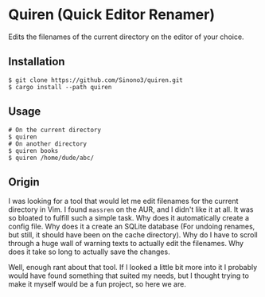 # Quiren (Quick Editor Renamer)

Edits the filenames of the current directory on the editor of your choice.

## Installation

```shell
$ git clone https://github.com/Sinono3/quiren.git
$ cargo install --path quiren
```

## Usage

```shell
# On the current directory
$ quiren
# On another directory
$ quiren books
$ quiren /home/dude/abc/
```

## Origin

I was looking for a tool that would let me edit filenames for the current directory in Vim. I found `massren` on the AUR, and I didn't like it at all. It was so bloated to fulfill such a simple task. Why does it automatically create a config file. Why does it a create an SQLite database (For undoing renames, but still, it should have been on the cache directory). Why do I have to scroll through a huge wall of warning texts to actually edit the filenames. Why does it take so long to actually save the changes.

Well, enough rant about that tool. If I looked a little bit more into it I probably would have found something that suited my needs, but I thought trying to make it myself would be a fun project, so here we are.
